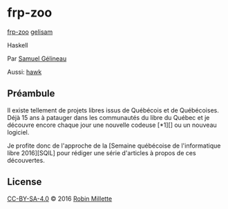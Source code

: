 # frp-zoo
[frp-zoo][]
[gelisam][]

Haskell

Par [Samuel Gélineau][]

Aussi: [hawk][]

## Préambule
Il existe tellement de projets libres issus de Québécois et de Québécoises.
Déjà 15 ans à patauger dans les communautés du libre du Québec et
je découvre encore chaque jour une nouvelle codeuse [*1][] ou un nouveau logiciel.

Je profite donc de l'approche de la
[Semaine québécoise de l'informatique libre 2016][SQIL] pour rédiger
une série d'articles à propos de ces découvertes.

## License
[CC-BY-SA-4.0][] © 2016 [Robin Millette][]

[CC-BY-SA-4.0]: cc-by-sa.md
[Robin Millette]: <http://robin.millette.info/>
[frp-zoo]: <https://github.com/gelisam/frp-zoo>
[gelisam]: <https://github.com/gelisam>
[Samuel Gélineau]: <http://gelisam.blogspot.ca/>
[hawk]: <https://github.com/gelisam/hawk>
